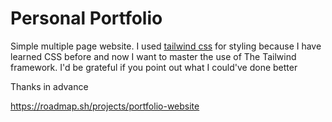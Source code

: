 # Personal Portfolio

Simple multiple page website.
I used <ins>tailwind css</ins> for styling because I have learned CSS before and now I want to master the use of The Tailwind framework.
I'd be grateful if you point out what I could've done better

Thanks in advance

https://roadmap.sh/projects/portfolio-website
